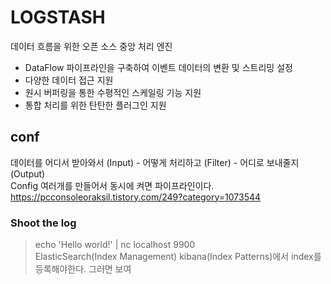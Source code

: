 # LOGSTASH
데이터 흐름을 위한 오픈 소스 중앙 처리 엔진   
- DataFlow 파이프라인을 구축하여 이벤트 데이터의 변환 및 스트리밍 설정
- 다양한 데이터 접근 지원
- 원시 버퍼링을 통한 수평적인 스케일링 기능 지원
- 통합 처리를 위한 탄탄한 플러그인 지원 
## conf 
데이터를 어디서 받아와서 (Input) - 어떻게 처리하고 (Filter) - 어디로 보내줄지 (Output)     
Config 여러개를 만들어서 동시에 켜면 파이프라인이다.     
https://pcconsoleoraksil.tistory.com/249?category=1073544

### Shoot the log
> echo 'Hello world!' | nc localhost 9900        
ElasticSearch(Index Management) kibana(Index Patterns)에서 index를 등록해야한다. 그러면 보여
